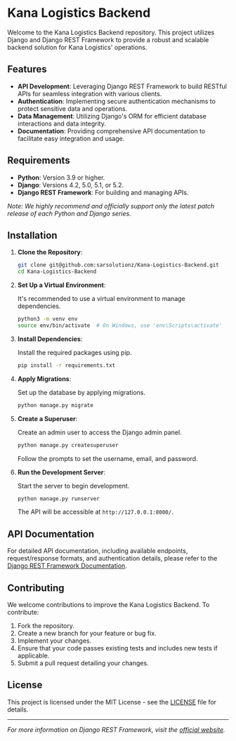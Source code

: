 # Kana Logistics Backend

Welcome to the Kana Logistics Backend repository. This project utilizes Django and Django REST Framework to provide a robust and scalable backend solution for Kana Logistics' operations.

## Features

- **API Development**: Leveraging Django REST Framework to build RESTful APIs for seamless integration with various clients.
- **Authentication**: Implementing secure authentication mechanisms to protect sensitive data and operations.
- **Data Management**: Utilizing Django's ORM for efficient database interactions and data integrity.
- **Documentation**: Providing comprehensive API documentation to facilitate easy integration and usage.

## Requirements

- **Python**: Version 3.9 or higher.
- **Django**: Versions 4.2, 5.0, 5.1, or 5.2.
- **Django REST Framework**: For building and managing APIs.

*Note: We highly recommend and officially support only the latest patch release of each Python and Django series.*

## Installation

1. **Clone the Repository**:

   ```bash
   git clone git@github.com:sarsolutionz/Kana-Logistics-Backend.git
   cd Kana-Logistics-Backend
   ```

2. **Set Up a Virtual Environment**:

   It's recommended to use a virtual environment to manage dependencies.

   ```bash
   python3 -m venv env
   source env/bin/activate  # On Windows, use 'env\Scripts\activate'
   ```

3. **Install Dependencies**:

   Install the required packages using pip.

   ```bash
   pip install -r requirements.txt
   ```

4. **Apply Migrations**:

   Set up the database by applying migrations.

   ```bash
   python manage.py migrate
   ```

5. **Create a Superuser**:

   Create an admin user to access the Django admin panel.

   ```bash
   python manage.py createsuperuser
   ```

   Follow the prompts to set the username, email, and password.

6. **Run the Development Server**:

   Start the server to begin development.

   ```bash
   python manage.py runserver
   ```

   The API will be accessible at `http://127.0.0.1:8000/`.

## API Documentation

For detailed API documentation, including available endpoints, request/response formats, and authentication details, please refer to the [Django REST Framework Documentation](https://www.django-rest-framework.org/).

## Contributing

We welcome contributions to improve the Kana Logistics Backend. To contribute:

1. Fork the repository.
2. Create a new branch for your feature or bug fix.
3. Implement your changes.
4. Ensure that your code passes existing tests and includes new tests if applicable.
5. Submit a pull request detailing your changes.

## License

This project is licensed under the MIT License - see the [LICENSE](LICENSE) file for details.

---

*For more information on Django REST Framework, visit the [official website](https://www.django-rest-framework.org/).*
